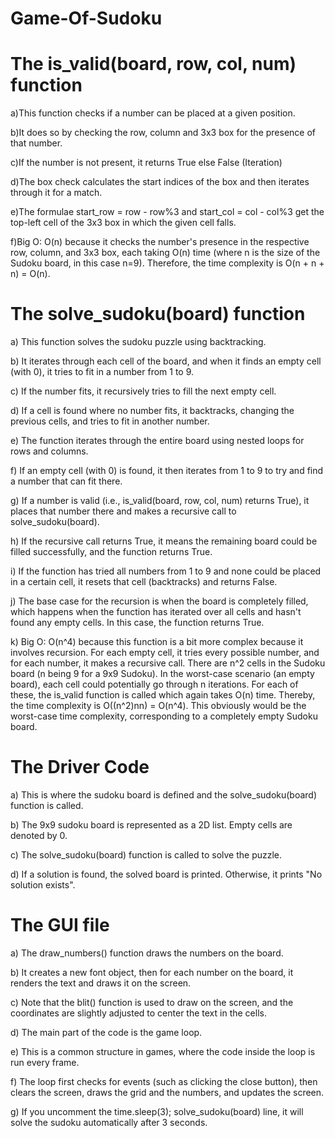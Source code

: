 # Game-Of-Sudoku

# The is_valid(board, row, col, num) function

a)This function checks if a number can be placed at a given position. 

b)It does so by checking the row, column and 3x3 box for the presence of that number. 

c)If the number is not present, it returns True else False (Iteration)

d)The box check calculates the start indices of the box and then iterates through it for a match. 

e)The formulae start_row = row - row%3 and start_col = col - col%3 get the top-left cell of the 3x3 box in which the given cell falls.

f)Big O: O(n) because it checks the number's presence in the respective row, column, and 3x3 box, each taking O(n) time (where n is the size of the Sudoku board, in this case n=9). Therefore, the time complexity is O(n + n + n) = O(n). 

# The solve_sudoku(board) function
   
a) This function solves the sudoku puzzle using backtracking.

b) It iterates through each cell of the board, and when it finds an empty cell (with 0), it tries to fit in a number from 1 to 9.

c) If the number fits, it recursively tries to fill the next empty cell. 

d) If a cell is found where no number fits, it backtracks, changing the previous cells, and tries to fit in another number.

e) The function iterates through the entire board using nested loops for rows and columns. 

f) If an empty cell (with 0) is found, it then iterates from 1 to 9 to try and find a number that can fit there.

g) If a number is valid (i.e., is_valid(board, row, col, num) returns True), it places that number there and makes a recursive call to solve_sudoku(board).

h) If the recursive call returns True, it means the remaining board could be filled successfully, and the function returns True.

i) If the function has tried all numbers from 1 to 9 and none could be placed in a certain cell, it resets that cell (backtracks) and returns False.

j) The base case for the recursion is when the board is completely filled, which happens when the function has iterated over all cells and hasn't found any empty cells. In this case, the function returns True.

k) Big O: O(n^4) because this function is a bit more complex because it involves recursion. For each empty cell, it tries every possible number, and for each number, it makes a recursive call. There are n^2 cells in the Sudoku board (n being 9 for a 9x9 Sudoku). In the worst-case scenario (an empty board), each cell could potentially go through n iterations. For each of these, the is_valid function is called which again takes O(n) time. Thereby, the time complexity is O((n^2)nn) = O(n^4). This obviously would be the worst-case time complexity, corresponding to a completely empty Sudoku board.

# The Driver Code
   
a) This is where the sudoku board is defined and the solve_sudoku(board) function is called.

b) The 9x9 sudoku board is represented as a 2D list. Empty cells are denoted by 0.

c) The solve_sudoku(board) function is called to solve the puzzle. 

d) If a solution is found, the solved board is printed. Otherwise, it prints "No solution exists".

# The GUI file

a) The draw_numbers() function draws the numbers on the board.

b) It creates a new font object, then for each number on the board, it renders the text and draws it on the screen. 

c) Note that the blit() function is used to draw on the screen, and the coordinates are slightly adjusted to center the text in the cells.

d) The main part of the code is the game loop. 

e) This is a common structure in games, where the code inside the loop is run every frame. 

f) The loop first checks for events (such as clicking the close button), then clears the screen, draws the grid and the numbers, and updates the screen. 

g) If you uncomment the time.sleep(3); solve_sudoku(board) line, it will solve the sudoku automatically after 3 seconds.

